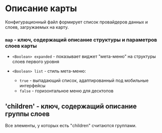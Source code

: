 # Описание карты

Конфигурационный файл формирует список провайдеров данных и слоев, загружаемых на карту.

### `map` - ключ, содержащий описание структуры и параметров слоев карты

- `<Boolean> expanded` - показывает виджет "мета-меню" на структуры слоев первого уровня

- `<Boolean> list` - стиль мета-меню:
  - `true` - выпадающий список, адаптированный под мобильные интерфейсы
  - `false` - горизонтальное меню для десктопов

## 'children' - ключ, содержащий описание группы слоев
  
Все элементы, у которых есть "children" считаются группами.


